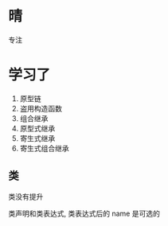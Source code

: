 # 晴

专注

# 学习了

1. 原型链
2. 盗用构造函数
3. 组合继承
4. 原型式继承
5. 寄生式继承
6. 寄生式组合继承



## 类

类没有提升

类声明和类表达式, 类表达式后的 name 是可选的